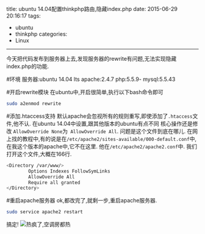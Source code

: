 title: ubuntu 14.04配置thinkphp路由,隐藏index.php
date: 2015-06-29 20:16:17
tags:
- ubuntu
- thinkphp
categories:
- Linux
---
今天把代码发布到服务器上去,发现服务器的rewrite有问题,无法实现隐藏index.php的功能.
<!-- more -->
#环境
服务器:ubuntu 14.04 lts
apache:2.4.7
php:5.5.9-
mysql:5.5.43

#开启rewrite模块
在ubuntu中,开启很简单,执行以下bash命令即可
```bash
sudo a2enmod rewrite
```
#添加.htaccess支持
默认apache会忽视所有的规则重写,即使添加了`.htaccess`文件,他不认.
在ubuntu 14.04中设置,跟其他版本的ubuntu有点不同
核心操作还是修改 `AllowOverride None`为` AllowOverride All`.
问题是这个文件到底在哪儿.
在网上找的教程中,有的说是在`/etc/apache2/sites-available/000-default.conf`中,在我这个版本的apache中,它不在这里.
他在`/etc/apache2/apache2.conf`中.
我们打开这个文件,大概在166行.
```bash
<Directory /var/www/>
        Options Indexes FollowSymLinks
        AllowOverride All
        Require all granted
</Directory>
```
#重启apache服务器
ok,都改完了,就剩一步,重启apache服务器.
```bash
sudo service apache2 restart
```
搞定!
![热疯了,空调房都热](http://ww3.sinaimg.cn/large/692869a3gw1etl9v3c6wzj20go09dmx6.jpg)






[](http://www.dev-metal.com/enable-mod_rewrite-ubuntu-14-04-lts/)
